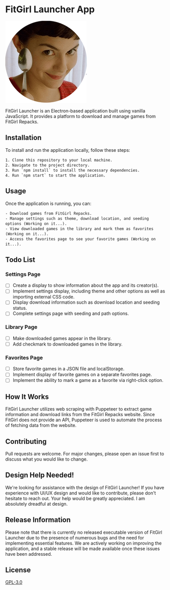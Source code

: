 # FitGirl Launcher App

![FitGirl Launcher Logo](src/private/icons/fitgirl_icon(256).png)

FitGirl Launcher is an Electron-based application built using vanilla JavaScript. It provides a platform to download and manage games from FitGirl Repacks.

## Installation

To install and run the application locally, follow these steps:

    1. Clone this repository to your local machine.
    2. Navigate to the project directory.
    3. Run `npm install` to install the necessary dependencies.
    4. Run `npm start` to start the application.

## Usage

Once the application is running, you can:

    - Download games from FitGirl Repacks.
    - Manage settings such as theme, download location, and seeding options (Working on it...).
    - View downloaded games in the library and mark them as favorites (Working on it...).
    - Access the favorites page to see your favorite games (Working on it...).

## Todo List

### Settings Page

- [ ]  Create a display to show information about the app and its creator(s).
- [ ]  Implement settings display, including theme and other options as well as importing external CSS code.
- [ ]  Display download information such as download location and seeding status.
- [ ]  Complete settings page with seeding and path options.

### Library Page

- [ ]  Make downloaded games appear in the library.
- [ ]  Add checkmark to downloaded games in the library.

### Favorites Page

- [ ]  Store favorite games in a JSON file and localStorage.
- [ ]  Implement display of favorite games on a separate favorites page.
- [ ]  Implement the ability to mark a game as a favorite via right-click option.

## How It Works

FitGirl Launcher utilizes web scraping with Puppeteer to extract game information and download links from the FitGirl Repacks website. Since FitGirl does not provide an API, Puppeteer is used to automate the process of fetching data from the website.

## Contributing

Pull requests are welcome. For major changes, please open an issue first to discuss what you would like to change.

## Design Help Needed!

We're looking for assistance with the design of FitGirl Launcher! If you have experience with UI/UX design and would like to contribute, please don't hesitate to reach out. Your help would be greatly appreciated.
I am absolutely dreadful at design.

## Release Information

Please note that there is currently no released executable version of FitGirl Launcher due to the presence of numerous bugs and the need for implementing essential features. We are actively working on improving the application, and a stable release will be made available once these issues have been addressed.

## License

[GPL-3.0](https://choosealicense.com/licenses/gpl-3.0/)
